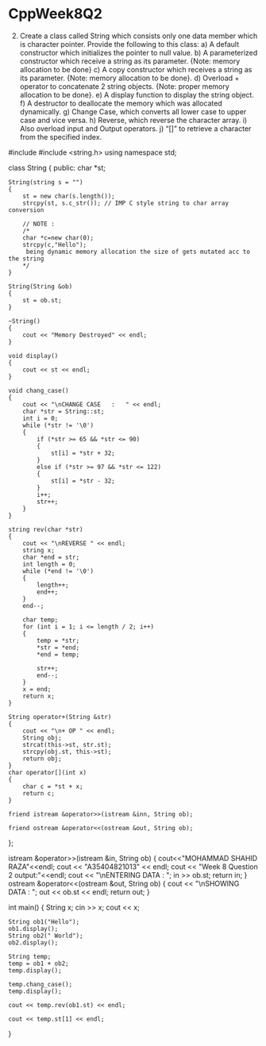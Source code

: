 # CppWeek8Q2
2. Create a class called String which consists only one data member which is character pointer. Provide the following to this class:
a) A default constructor which initializes the pointer to null value.
b) A parameterized constructor which receive a string as its parameter. {Note: memory allocation to be done}
c) A copy constructor which receives a string as its parameter. {Note: memory allocation to be done}.
d) Overload + operator to concatenate 2 string objects. {Note: proper memory allocation to be done}.
e) A display function to display the string object.
f) A destructor to deallocate the memory which was allocated dynamically.
g) Change Case, which converts all lower case to upper case and vice versa.
h) Reverse, which reverse the character array.
i) Also overload input and Output operators.
j) “[]” to retrieve a character from the specified index.


#include <iostream>
#include <string.h>
using namespace std;

class String
{
public:
    char *st;

    String(string s = "")
    {
        st = new char(s.length());
        strcpy(st, s.c_str()); // IMP C style string to char array conversion

        // NOTE :
        /*
        char *c=new char(0);
        strcpy(c,"Hello");
         being dynamic memory allocation the size of gets mutated acc to the string
        */
    }

    String(String &ob)
    {
        st = ob.st;
    }

    ~String()
    {
        cout << "Memory Destroyed" << endl;
    }

    void display()
    {
        cout << st << endl;
    }

    void chang_case()
    {
        cout << "\nCHANGE CASE   :   " << endl;
        char *str = String::st;
        int i = 0;
        while (*str != '\0')
        {
            if (*str >= 65 && *str <= 90)
            {
                st[i] = *str + 32;
            }
            else if (*str >= 97 && *str <= 122)
            {
                st[i] = *str - 32;
            }
            i++;
            str++;
        }
    }

    string rev(char *str)
    {
        cout << "\nREVERSE " << endl;
        string x;
        char *end = str;
        int length = 0;
        while (*end != '\0')
        {
            length++;
            end++;
        }
        end--;

        char temp;
        for (int i = 1; i <= length / 2; i++)
        {
            temp = *str;
            *str = *end;
            *end = temp;

            str++;
            end--;
        }
        x = end;
        return x;
    }

    String operator+(String &str)
    {
        cout << "\n+ OP " << endl;
        String obj;
        strcat(this->st, str.st);
        strcpy(obj.st, this->st);
        return obj;
    }
    char operator[](int x)
    {
        char c = *st + x;
        return c;
    }

    friend istream &operator>>(istream &inn, String ob);

    friend ostream &operator<<(ostream &out, String ob);
};

istream &operator>>(istream &in, String ob)
{
	cout<<"MOHAMMAD SHAHID RAZA"<<endl;
        cout << "A35404821013" << endl;
		cout << "Week 8 Question 2 output:"<<endl;
    cout << "\nENTERING DATA : ";
    in >> ob.st;
    return in;
}
ostream &operator<<(ostream &out, String ob)
{
    cout << "\nSHOWING DATA : ";
    out << ob.st << endl;
    return out;
}

int main()
{
    String x;
    cin >> x;
    cout << x;

    String ob1("Hello");
    ob1.display();
    String ob2(" World");
    ob2.display();

    String temp;
    temp = ob1 + ob2;
    temp.display();

    temp.chang_case();
    temp.display();

    cout << temp.rev(ob1.st) << endl;

    cout << temp.st[1] << endl;
}

